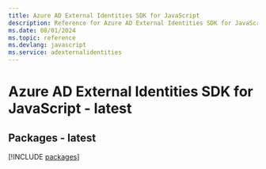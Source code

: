 ```yaml
---
title: Azure AD External Identities SDK for JavaScript
description: Reference for Azure AD External Identities SDK for JavaScript
ms.date: 08/01/2024
ms.topic: reference
ms.devlang: javascript
ms.service: adexternalidentities
---
```

# Azure AD External Identities SDK for JavaScript - latest
## Packages - latest
[!INCLUDE [packages](ad-external-identities-index.md)]
